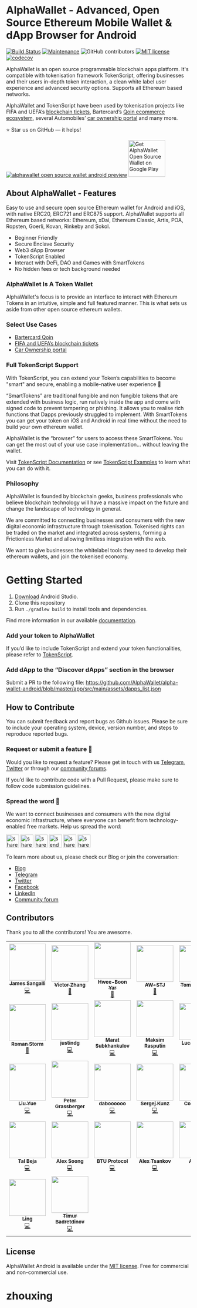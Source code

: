 # AlphaWallet - Advanced, Open Source Ethereum Mobile Wallet & dApp Browser for Android

[![Build Status](https://api.travis-ci.com/AlphaWallet/alpha-wallet-android.svg?branch=master)](https://api.travis-ci.com/AlphaWallet/alpha-wallet-android.svg?branch=master)
[![Maintenance](https://img.shields.io/badge/Maintained%3F-yes-green.svg )](https://github.com/AlphaWallet/alpha-wallet-android/graphs/commit-activity)
![GitHub contributors](https://img.shields.io/github/contributors/AlphaWallet/alpha-wallet-android.svg)
[![MIT license](https://img.shields.io/badge/License-MIT-blue.svg)](https://github.com/AlphaWallet/alpha-wallet-android/blob/master/LICENSE)
[![codecov](https://codecov.io/gh/AlphaWallet/alpha-wallet-android/branch/master/graph/badge.svg)](https://codecov.io/gh/AlphaWallet/alpha-wallet-android)

AlphaWallet is an open source programmable blockchain apps platform. It's compatible with tokenisation framework TokenScript, offering businesses and their users in-depth token interaction, a clean white label user experience and advanced security options. Supports all Ethereum based networks.

AlphaWallet and TokenScript have been used by tokenisation projects like FIFA and UEFA’s [blockchain tickets](https://apps.apple.com/au/app/shankai/id1492559481), Bartercard’s [Qoin ecommerce ecosystem](https://apps.apple.com/au/app/qoin-wallet/id1483718254), several Automobiles’ [car ownership portal](https://github.com/AlphaWallet/TokenScript-Examples/tree/master/examples/Karma) and many more.

⭐ Star us on GitHub — it helps!

[![alphawallet open source wallet android preview](dmz/src/main/resources/static/readme/alphawallet-open-source-ethereum-wallet.jpg)](https://alphawallet.com/)
<a href='https://play.google.com/store/apps/details?id=io.stormbird.wallet&hl=en&utm_source=github-readme&pcampaignid=pcampaignidMKT-Other-global-all-co-prtnr-py-PartBadge-Mar2515-1'><img alt='Get AlphaWallet Open Source Wallet on Google Play' src='https://play.google.com/intl/en_us/badges/static/images/badges/en_badge_web_generic.png' height="100"/></a>

## About AlphaWallet - Features

Easy to use and secure open source Ethereum wallet for Android and iOS, with native ERC20, ERC721 and ERC875 support. AlphaWallet supports all Ethereum based networks: Ethereum, xDai, Ethereum Classic, Artis, POA, Ropsten, Goerli, Kovan, Rinkeby and Sokol.

- Beginner Friendly
- Secure Enclave Security
- Web3 dApp Browser
- TokenScript Enabled
- Interact with DeFi, DAO and Games with SmartTokens
- No hidden fees or tech background needed

### AlphaWallet Is A Token Wallet

AlphaWallet's focus is to provide an interface to interact with Ethereum Tokens in an intuitive, simple and full featured manner. This is what sets us aside from other open source ethereum wallets.

### Select Use Cases

- [Bartercard Qoin](https://play.google.com/store/apps/details?id=com.qoin.wallet&hl=en)
- [FIFA and UEFA’s blockchain tickets](https://apps.apple.com/au/app/shankai/id1492559481)
- [Car Ownership portal](https://github.com/AlphaWallet/TokenScript-Examples/tree/master/examples/Karma)

### Full TokenScript Support

With TokenScript, you can extend your Token’s capabilities to become "smart" and secure, enabling a mobile-native user experience :iphone:

“SmartTokens” are traditional fungible and non fungible tokens that are extended with business logic, run natively inside the app and come with signed code to prevent tampering or phishing. It allows you to realise rich functions that Dapps previously struggled to implement. With SmartTokens you can get your token on iOS and Android in real time without the need to build your own ethereum wallet.

AlphaWallet is the “browser” for users to access these SmartTokens. You can get the most out of your use case implementation... without leaving the wallet.

Visit [TokenScript Documentation](https://github.com/AlphaWallet/TokenScript) or see [TokenScript Examples](https://github.com/AlphaWallet/TokenScript-Examples) to learn what you can do with it.

### Philosophy

AlphaWallet is founded by blockchain geeks, business professionals who believe blockchain technology will have a massive impact on the future and change the landscape of technology in general.

We are committed to connecting businesses and consumers with the new digital economic infrastructure through tokenisation. Tokenised rights can be traded on the market and integrated across systems, forming a Frictionless Market and allowing limitless integration with the web.

We want to give businesses the whitelabel tools they need to develop their ethereum wallets, and join the tokenised economy.

# Getting Started

1. [Download](https://developer.android.com/studio/) Android Studio.
1. Clone this repository
1. Run `./gradlew build` to install tools and dependencies.

Find more information in our available [documentation](https://github.com/AlphaWallet/alpha-wallet-android/blob/master/docs/overview.md).

### Add your token to AlphaWallet

If you’d like to include TokenScript and extend your token functionalities, please refer to [TokenScript](https://github.com/AlphaWallet/TokenScript).

### Add dApp to the “Discover dApps” section in the browser

Submit a PR to the following file:
https://github.com/AlphaWallet/alpha-wallet-android/blob/master/app/src/main/assets/dapps_list.json

## How to Contribute

You can submit feedback and report bugs as Github issues. Please be sure to include your operating system, device, version number, and steps to reproduce reported bugs.

### Request or submit a feature :postbox:

Would you like to request a feature? Please get in touch with us [Telegram](https://t.me/AlphaWalletGroup), [Twitter](https://twitter.com/AlphaWallet) or through our [community forums](https://community.tokenscript.org/).

If you’d like to contribute code with a Pull Request, please make sure to follow code submission guidelines.

### Spread the word :hatched_chick:

We want to connect businesses and consumers with the new digital economic infrastructure, where everyone can benefit from technology-enabled free markets. Help us spread the word:

<a href="http://www.linkedin.com/shareArticle?mini=true&amp;url=https://github.com/AlphaWallet/alpha-wallet-android"><img src=dmz/src/main/resources/static/readme/share_linkedin-btn.svg height="35" alt="share on linkedin"></a>
<a href="https://twitter.com/share?url=https://github.com/AlphaWallet/alpha-wallet-android&amp;text=Open%20Source%20Wallet%20for%20Android&amp;hashtags=alphawallet"><img src=dmz/src/main/resources/static/readme/share_tweet-btn.svg height="35" alt="share on twitter"></a>
<a href="https://t.me/share/url?url=https://github.com/AlphaWallet/alpha-wallet-android&text=Check%20this%20out!"><img src=dmz/src/main/resources/static/readme/share_telegram-btn.svg height="35" alt="share on telegram"></a>
<a href="mailto:?Subject=open source alphawallet for android&amp;Body=Found%20this%20one,%20check%20it%20out!%20 https://github.com/AlphaWallet/alpha-wallet-android"><img src=dmz/src/main/resources/static/readme/share_mail-btn.svg height="35" alt="send via email"></a>
<a href="http://reddit.com/submit?url=https://github.com/AlphaWallet/alpha-wallet-android&amp;title=Open%20Source%20AlphaWallet%20for%20Android"><img src=dmz/src/main/resources/static/readme/share_reddit-btn.svg height="35" alt="share on reddit"></a>
<a href="http://www.facebook.com/sharer.php?u=https://github.com/AlphaWallet/alpha-wallet-android"><img src=dmz/src/main/resources/static/readme/share_facebook-btn.svg height="35" alt="share on facebook"></a>

To learn more about us, please check our Blog or join the conversation:
- [Blog](https://medium.com/alphawallet)
- [Telegram](https://t.me/AlphaWalletGroup)
- [Twitter](https://twitter.com/AlphaWallet)
- [Facebook](https://www.facebook.com/AlphaWallet)
- [LinkedIn](https://www.linkedin.com/company/alphawallet/)
- [Community forum](https://community.tokenscript.org/)

## Contributors
Thank you to all the contributors! You are awesome.

<!-- ALL-CONTRIBUTORS-LIST:START - Do not remove or modify this section -->
<!-- prettier-ignore-start -->
<!-- markdownlint-disable -->
<table>
  <tr>
    <td align="center"><a href="https://www.alphawallet.com"><img src="https://avatars0.githubusercontent.com/u/16630514?v=4" width="100px;" alt=""/><br /><sub><b>James Sangalli</b></sub></a><br /><a href="https://github.com/AlphaWallet/alpha-wallet-android/commits?author=James-Sangalli" title="Code">💻</a></td>
    <td align="center"><a href="https://alphawallet.com/"><img src="https://avatars2.githubusercontent.com/u/33795543?v=4" width="100px;" alt=""/><br /><sub><b>Victor Zhang</b></sub></a><br /><a href="#ideas-zhangzhongnan928" title="Ideas, Planning, & Feedback">🤔</a></td>
    <td align="center"><a href="http://hboon.com"><img src="https://avatars2.githubusercontent.com/u/56189?v=4" width="100px;" alt=""/><br /><sub><b>Hwee-Boon Yar</b></sub></a><br /><a href="#ideas-hboon" title="Ideas, Planning, & Feedback">🤔</a></td>
    <td align="center"><a href="https://github.com/AW-STJ"><img src="https://avatars1.githubusercontent.com/u/61957841?v=4" width="100px;" alt=""/><br /><sub><b>AW-STJ</b></sub></a><br /><a href="#projectManagement-AW-STJ" title="Project Management">📆</a></td>
    <td align="center"><a href="https://github.com/tomekalphawallet"><img src="https://avatars1.githubusercontent.com/u/51817359?v=4" width="100px;" alt=""/><br /><sub><b>Tomek Nowak</b></sub></a><br /><a href="#design-tomekalphawallet" title="Design">🎨</a></td>
    <td align="center"><a href="https://github.com/colourful-land"><img src="https://avatars3.githubusercontent.com/u/548435?v=4" width="100px;" alt=""/><br /><sub><b>Weiwu Zhang</b></sub></a><br /><a href="https://github.com/AlphaWallet/alpha-wallet-android/commits?author=colourful-land" title="Code">💻</a></td>
  <td align="center"><a href="https://github.com/JamesSmartCell"><img src="https://avatars2.githubusercontent.com/u/12689544?v=4" width="100px;" alt=""/><br /><sub><b>James Brown</b></sub></a><br /><a href="https://github.com/AlphaWallet/alpha-wallet-android/commits?author=JamesSmartCell" title="Code">💻</a></td>
  </tr>
  <tr>
    <td align="center"><a href="https://multisender.app"><img src="https://avatars3.githubusercontent.com/u/9360827?v=4" width="100px;" alt=""/><br /><sub><b>Roman Storm</b></sub></a><br /><a href="https://github.com/AlphaWallet/alpha-wallet-android/issues?q=author%3Arstormsf" title="Bug reports">🐛</a></td>
    <td align="center"><a href="https://github.com/justindg"><img src="https://avatars3.githubusercontent.com/u/17334718?v=4" width="100px;" alt=""/><br /><sub><b>justindg</b></sub></a><br /><a href="https://github.com/AlphaWallet/alpha-wallet-android/commits?author=justindg" title="Code">💻</a></td>
    <td align="center"><a href="knowyouralgorithms.wordpress.com"><img src="https://avatars3.githubusercontent.com/u/3628920?v=4" width="100px;" alt=""/><br /><sub><b>Marat Subkhankulov</b></sub></a><br /><a href="https://github.com/AlphaWallet/alpha-wallet-android/commits?author=maratsubkhankulov" title="Code">💻</a></td>
    <td align="center"><a href="https://github.com/madcake"><img src="https://avatars0.githubusercontent.com/u/133312?v=4" width="100px;" alt=""/><br /><sub><b>Maksim Rasputin</b></sub></a><br /><a href="https://github.com/AlphaWallet/alpha-wallet-android/commits?author=madcake" title="Code">💻</a></td>
    <td align="center"><a href="http://www.lucastoledo.co"><img src="https://avatars3.githubusercontent.com/u/17125002?v=4" width="100px;" alt=""/><br /><sub><b>Lucas Toledo</b></sub></a><br /><a href="https://github.com/AlphaWallet/alpha-wallet-android/commits?author=hellolucas" title="Code">💻</a></td>
    <td align="center"><a href="https://github.com/farrahfazirah"><img src="https://avatars0.githubusercontent.com/u/20555752?v=4" width="100px;" alt=""/><br /><sub><b>Farrah Fazirah</b></sub></a><br /><a href="https://github.com/AlphaWallet/alpha-wallet-android/commits?author=farrahfazirah" title="Code">💻</a></td>
    <td align="center"><a href="https://github.com/ChintanRathod"><img src="https://avatars2.githubusercontent.com/u/4371780?v=4" width="100px;" alt=""/><br /><sub><b>Chintan Rathod</b></sub></a><br /><a href="https://github.com/AlphaWallet/alpha-wallet-android/commits?author=ChintanRathod" title="Code">💻</a></td>
  </tr>
  <tr>
    <td align="center"><a href="https://github.com/lyhistory"><img src="https://avatars0.githubusercontent.com/u/1522513?v=4" width="100px;" alt=""/><br /><sub><b>Liu Yue</b></sub></a><br /><a href="https://github.com/AlphaWallet/alpha-wallet-android/commits?author=lyhistory" title="Code">💻</a></td>
    <td align="center"><a href="http://petergrassberger.com"><img src="https://avatars1.githubusercontent.com/u/666289?v=4" width="100px;" alt=""/><br /><sub><b>Peter Grassberger</b></sub></a><br /><a href="https://github.com/AlphaWallet/alpha-wallet-android/commits?author=PeterTheOne" title="Code">💻</a></td>
    <td align="center"><a href="https://github.com/daboooooo"><img src="https://avatars3.githubusercontent.com/u/51960472?v=4" width="100px;" alt=""/><br /><sub><b>daboooooo</b></sub></a><br /><a href="https://github.com/AlphaWallet/alpha-wallet-android/commits?author=daboooooo" title="Code">💻</a></td>
    <td align="center"><a href="https://1inch.exchange"><img src="https://avatars2.githubusercontent.com/u/762226?v=4" width="100px;" alt=""/><br /><sub><b>Sergej Kunz</b></sub></a><br /><a href="https://github.com/AlphaWallet/alpha-wallet-android/commits?author=deacix" title="Code">💻</a></td>
    <td align="center"><a href="https://www.bidali.com"><img src="https://avatars3.githubusercontent.com/u/7315?v=4" width="100px;" alt=""/><br /><sub><b>Cory Smith</b></sub></a><br /><a href="https://github.com/AlphaWallet/alpha-wallet-android/commits?author=corymsmith" title="Code">💻</a></td>
    <td align="center"><a href="https://github.com/corymsmith"><img src="https://avatars3.githubusercontent.com/u/13280244?v=4" width="100px;" alt=""/><br /><sub><b>Corey Caplan</b></sub></a><br /><a href="https://github.com/AlphaWallet/alpha-wallet-android/commits?author=coreycaplan3" title="Code">💻</a></td>
    <td align="center"><a href="https://github.com/rip32700"><img src="https://avatars1.githubusercontent.com/u/15885971?v=4" width="100px;" alt=""/><br /><sub><b>Philipp Rieger</b></sub></a><br /><a href="https://github.com/AlphaWallet/alpha-wallet-android/commits?author=rip32700" title="Code">💻</a></td>
  </tr>
  <tr>
    <td align="center"><a href="https://github.com/fuseio"><img src="https://avatars3.githubusercontent.com/u/10231448?v=4" width="100px;" alt=""/><br /><sub><b>Tal Beja</b></sub></a><br /><a href="https://github.com/AlphaWallet/alpha-wallet-android/commits?author=bejavu" title="Code">💻</a></td>
    <td align="center"><a href="https://github.com/asoong"><img src="https://avatars0.githubusercontent.com/u/3453571?v=4" width="100px;" alt=""/><br /><sub><b>Alex Soong</b></sub></a><br /><a href="https://github.com/AlphaWallet/alpha-wallet-android/commits?author=asoong" title="Code">💻</a></td>
    <td align="center"><a href="https://github.com/appyhour770"><img src="https://avatars1.githubusercontent.com/u/8951009?v=4" width="100px;" alt=""/><br /><sub><b>BTU Protocol</b></sub></a><br /><a href="https://github.com/AlphaWallet/alpha-wallet-android/commits?author=appyhour770" title="Code">💻</a></td>
    <td align="center"><a href="https://antsankov.com"><img src="https://avatars3.githubusercontent.com/u/2533512?v=4" width="100px;" alt=""/><br /><sub><b>Alex Tsankov</b></sub></a><br /><a href="https://github.com/AlphaWallet/alpha-wallet-android/commits?author=antsankov" title="Code">💻</a></td>
    <td align="center"><a href="https://github.com/gravitational"><img src="https://avatars2.githubusercontent.com/u/18430731?v=4" width="100px;" alt=""/><br /><sub><b>Anna R</b></sub></a><br /><a href="https://github.com/AlphaWallet/alpha-wallet-android/commits?author=annabambi" title="Code">💻</a></td>
    <td align="center"><a href="https://github.com/SpiderStore"><img src="https://avatars3.githubusercontent.com/u/20901836?v=4" width="100px;" alt=""/><br /><sub><b>TamirTian</b></sub></a><br /><a href="https://github.com/AlphaWallet/alpha-wallet-android/commits?author=TamirTian" title="Code">💻</a></td>
    <td align="center"><a href="https://github.com/SpasiboKojima"><img src="https://avatars1.githubusercontent.com/u/34808650?v=4" width="100px;" alt=""/><br /><sub><b>Andrew</b></sub></a><br /><a href="https://github.com/AlphaWallet/alpha-wallet-android/commits?author=SpasiboKojima" title="Code">💻</a></td>
  </tr>
  <tr>
    <td align="center"><a href="https://github.com/LingTian"><img src="https://avatars1.githubusercontent.com/u/4249432?v=4" width="100px;" alt=""/><br /><sub><b>Ling</b></sub></a><br /><a href="https://github.com/AlphaWallet/alpha-wallet-android/commits?author=LingTian" title="Code">💻</a></td>
    <td align="center"><a href="https://github.com/Destiner"><img src="https://avatars1.githubusercontent.com/u/4247901?v=4" width="100px;" alt=""/><br /><sub><b>Timur Badretdinov</b></sub></a><br /><a href="https://github.com/AlphaWallet/alpha-wallet-android/commits?author=Destiner" title="Code">💻</a></td>
  </tr>
</table>

<!-- markdownlint-enable -->
<!-- prettier-ignore-end -->
<!-- ALL-CONTRIBUTORS-LIST:END -->
## License
AlphaWallet Android is available under the [MIT license](https://github.com/AlphaWallet/alpha-wallet-android/blob/master/LICENSE). Free for commercial and non-commercial use.
# zhouxing
